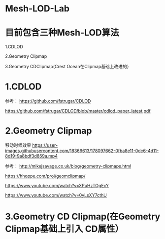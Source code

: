 # Mesh-LOD-Lab

# 目前包含三种Mesh-LOD算法
1.CDLOD

2.Geometry Clipmap

3.Geometry CDClipmap(Crest Ocean在Clipmap基础上改进的）

# 1.CDLOD
参考：
https://github.com/fstrugar/CDLOD

https://github.com/fstrugar/CDLOD/blob/master/cdlod_paper_latest.pdf


# 2.Geometry Clipmap

移动时候效果
https://user-images.githubusercontent.com/18366613/178097662-0fba8e11-0dc6-4d11-8d19-9a8bdf3d859a.mp4

参考：
http://mikejsavage.co.uk/blog/geometry-clipmaps.html

https://hhoppe.com/proj/geomclipmap/

https://www.youtube.com/watch?v=XPuHzTOgEcY

https://www.youtube.com/watch?v=0yLsXY7cthU


# 3.Geometry CD Clipmap(在Geometry Clipmap基础上引入 CD属性）
